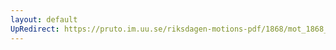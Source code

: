 ```yaml
---
layout: default
UpRedirect: https://pruto.im.uu.se/riksdagen-motions-pdf/1868/mot_1868__ak__23/mot_1868__ak__23-001.pdf
---
```

